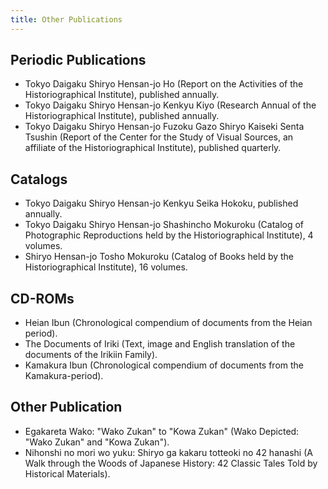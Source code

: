 ```yaml
---
title: Other Publications
---
```


<h2 class="h03">Periodic Publications</h2>

* Tokyo Daigaku Shiryo Hensan-jo Ho (Report on the Activities of the Historiographical Institute), published annually.
* Tokyo Daigaku Shiryo Hensan-jo Kenkyu Kiyo (Research Annual of the Historiographical Institute), published annually.
* Tokyo Daigaku Shiryo Hensan-jo Fuzoku Gazo Shiryo Kaiseki Senta Tsushin (Report of the Center for the Study of Visual Sources, an affiliate of the Historiographical Institute), published quarterly.


<h2 class="h03">Catalogs</h2>

* Tokyo Daigaku Shiryo Hensan-jo Kenkyu Seika Hokoku, published annually.
* Tokyo Daigaku Shiryo Hensan-jo Shashincho Mokuroku (Catalog of Photographic Reproductions held by the Historiographical Institute), 4 volumes.
* Shiryo Hensan-jo Tosho Mokuroku (Catalog of Books held by the Historiographical Institute), 16 volumes.

<h2 class="h03">CD-ROMs</h2>

* Heian Ibun (Chronological compendium of documents from the Heian period).
* The Documents of Iriki (Text, image and English translation of the documents of the Irikiin Family).
* Kamakura Ibun (Chronological compendium of documents from the Kamakura-period).

<h2 class="h03">Other Publication</h2>

* Egakareta Wako: "Wako Zukan" to "Kowa Zukan" (Wako Depicted: "Wako Zukan" and "Kowa Zukan").
* Nihonshi no mori wo yuku: Shiryo ga kakaru totteoki no 42 hanashi (A Walk through the Woods of Japanese History: 42 Classic Tales Told by Historical Materials).
